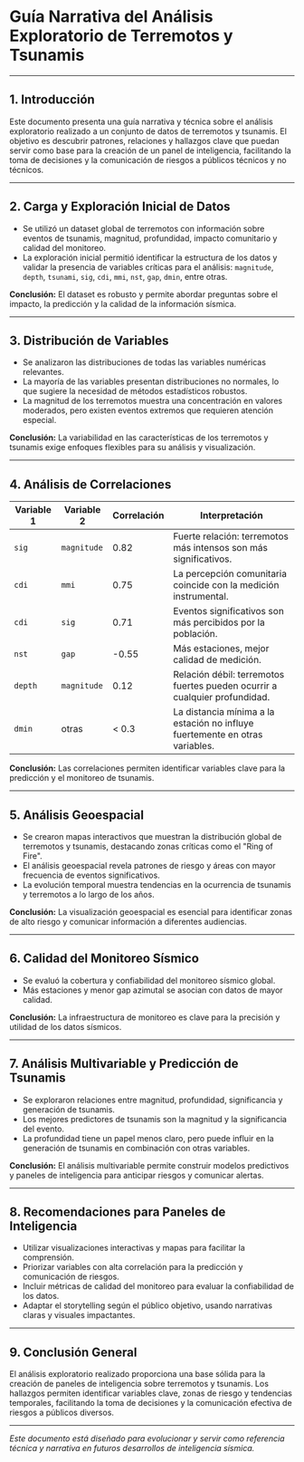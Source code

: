 # Guía Narrativa del Análisis Exploratorio de Terremotos y Tsunamis

---

## 1. Introducción

Este documento presenta una guía narrativa y técnica sobre el análisis exploratorio realizado a un conjunto de datos de terremotos y tsunamis. El objetivo es descubrir patrones, relaciones y hallazgos clave que puedan servir como base para la creación de un panel de inteligencia, facilitando la toma de decisiones y la comunicación de riesgos a públicos técnicos y no técnicos.

---

## 2. Carga y Exploración Inicial de Datos

- Se utilizó un dataset global de terremotos con información sobre eventos de tsunamis, magnitud, profundidad, impacto comunitario y calidad del monitoreo.
- La exploración inicial permitió identificar la estructura de los datos y validar la presencia de variables críticas para el análisis: `magnitude`, `depth`, `tsunami`, `sig`, `cdi`, `mmi`, `nst`, `gap`, `dmin`, entre otras.

**Conclusión:** El dataset es robusto y permite abordar preguntas sobre el impacto, la predicción y la calidad de la información sísmica.

---

## 3. Distribución de Variables

- Se analizaron las distribuciones de todas las variables numéricas relevantes.
- La mayoría de las variables presentan distribuciones no normales, lo que sugiere la necesidad de métodos estadísticos robustos.
- La magnitud de los terremotos muestra una concentración en valores moderados, pero existen eventos extremos que requieren atención especial.

**Conclusión:** La variabilidad en las características de los terremotos y tsunamis exige enfoques flexibles para su análisis y visualización.

---

## 4. Análisis de Correlaciones

| Variable 1 | Variable 2 | Correlación | Interpretación |
|------------|------------|-------------|----------------|
| `sig` | `magnitude` | 0.82 | Fuerte relación: terremotos más intensos son más significativos. |
| `cdi` | `mmi` | 0.75 | La percepción comunitaria coincide con la medición instrumental. |
| `cdi` | `sig` | 0.71 | Eventos significativos son más percibidos por la población. |
| `nst` | `gap` | -0.55 | Más estaciones, mejor calidad de medición. |
| `depth` | `magnitude` | 0.12 | Relación débil: terremotos fuertes pueden ocurrir a cualquier profundidad. |
| `dmin` | otras | < 0.3 | La distancia mínima a la estación no influye fuertemente en otras variables. |

**Conclusión:** Las correlaciones permiten identificar variables clave para la predicción y el monitoreo de tsunamis.

---

## 5. Análisis Geoespacial

- Se crearon mapas interactivos que muestran la distribución global de terremotos y tsunamis, destacando zonas críticas como el "Ring of Fire".
- El análisis geoespacial revela patrones de riesgo y áreas con mayor frecuencia de eventos significativos.
- La evolución temporal muestra tendencias en la ocurrencia de tsunamis y terremotos a lo largo de los años.

**Conclusión:** La visualización geoespacial es esencial para identificar zonas de alto riesgo y comunicar información a diferentes audiencias.

---

## 6. Calidad del Monitoreo Sísmico

- Se evaluó la cobertura y confiabilidad del monitoreo sísmico global.
- Más estaciones y menor gap azimutal se asocian con datos de mayor calidad.

**Conclusión:** La infraestructura de monitoreo es clave para la precisión y utilidad de los datos sísmicos.

---

## 7. Análisis Multivariable y Predicción de Tsunamis

- Se exploraron relaciones entre magnitud, profundidad, significancia y generación de tsunamis.
- Los mejores predictores de tsunamis son la magnitud y la significancia del evento.
- La profundidad tiene un papel menos claro, pero puede influir en la generación de tsunamis en combinación con otras variables.

**Conclusión:** El análisis multivariable permite construir modelos predictivos y paneles de inteligencia para anticipar riesgos y comunicar alertas.

---

## 8. Recomendaciones para Paneles de Inteligencia

- Utilizar visualizaciones interactivas y mapas para facilitar la comprensión.
- Priorizar variables con alta correlación para la predicción y comunicación de riesgos.
- Incluir métricas de calidad del monitoreo para evaluar la confiabilidad de los datos.
- Adaptar el storytelling según el público objetivo, usando narrativas claras y visuales impactantes.

---

## 9. Conclusión General

El análisis exploratorio realizado proporciona una base sólida para la creación de paneles de inteligencia sobre terremotos y tsunamis. Los hallazgos permiten identificar variables clave, zonas de riesgo y tendencias temporales, facilitando la toma de decisiones y la comunicación efectiva de riesgos a públicos diversos.

---

*Este documento está diseñado para evolucionar y servir como referencia técnica y narrativa en futuros desarrollos de inteligencia sísmica.*
